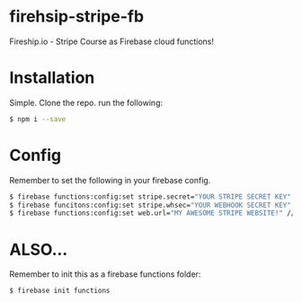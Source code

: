 # firehsip-stripe-fb
Fireship.io - Stripe Course as Firebase cloud functions!

# Installation
Simple. Clone the repo. run the following:
```sh
$ npm i --save
```

# Config
Remember to set the following in your firebase config.

```sh
$ firebase functions:config:set stripe.secret="YOUR STRIPE SECRET KEY"
$ firebase funcitons:config:set stripe.whsec="YOUR WEBHOOK SECRET KEY" // This one is webhook specific
$ firebase functions:config:set web.url="MY AWESOME STRIPE WEBSITE!" // This one is only used in the "checkout.ts"
```

# ALSO...
Remember to init this as a firebase functions folder:
```sh
$ firebase init functions
```
